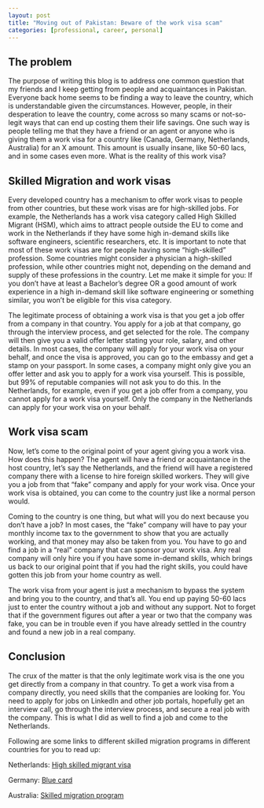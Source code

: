 ```yaml
---
layout: post
title: "Moving out of Pakistan: Beware of the work visa scam"
categories: [professional, career, personal]
---
```


## The problem
The purpose of writing this blog is to address one common question that my friends and I keep getting from people and acquaintances in Pakistan. Everyone back home seems to be finding a way to leave the country, which is understandable given the circumstances. However, people, in their desperation to leave the country, come across so many scams or not-so-legit ways that can end up costing them their life savings. One such way is people telling me that they have a friend or an agent or anyone who is giving them a work visa for a country like (Canada, Germany, Netherlands, Australia) for an X amount. This amount is usually insane, like 50-60 lacs, and in some cases even more. What is the reality of this work visa?

## Skilled Migration and work visas
Every developed country has a mechanism to offer work visas to people from other countries, but these work visas are for high-skilled jobs. For example, the Netherlands has a work visa category called High Skilled Migrant (HSM), which aims to attract people outside the EU to come and work in the Netherlands if they have some high in-demand skills like software engineers, scientific researchers, etc. It is important to note that most of these work visas are for people having some “high-skilled” profession. Some countries might consider a physician a high-skilled profession, while other countries might not, depending on the demand and supply of these professions in the country. Let me make it simple for you: If you don’t have at least a Bachelor’s degree OR a good amount of work experience in a high in-demand skill like software engineering or something similar, you won’t be eligible for this visa category.

The legitimate process of obtaining a work visa is that you get a job offer from a company in that country. You apply for a job at that company, go through the interview process, and get selected for the role. The company will then give you a valid offer letter stating your role, salary, and other details. In most cases, the company will apply for your work visa on your behalf, and once the visa is approved, you can go to the embassy and get a stamp on your passport. In some cases, a company might only give you an offer letter and ask you to apply for a work visa yourself. This is possible, but 99% of reputable companies will not ask you to do this. In the Netherlands, for example, even if you get a job offer from a company, you cannot apply for a work visa yourself. Only the company in the Netherlands can apply for your work visa on your behalf.

## Work visa scam
Now, let’s come to the original point of your agent giving you a work visa. How does this happen? The agent will have a friend or acquaintance in the host country, let’s say the Netherlands, and the friend will have a registered company there with a license to hire foreign skilled workers. They will give you a job from that “fake” company and apply for your work visa. Once your work visa is obtained, you can come to the country just like a normal person would.

Coming to the country is one thing, but what will you do next because you don’t have a job? In most cases, the “fake” company will have to pay your monthly income tax to the government to show that you are actually working, and that money may also be taken from you. You have to go and find a job in a “real” company that can sponsor your work visa. Any real company will only hire you if you have some in-demand skills, which brings us back to our original point that if you had the right skills, you could have gotten this job from your home country as well.

The work visa from your agent is just a mechanism to bypass the system and bring you to the country, and that’s all. You end up paying 50-60 lacs just to enter the country without a job and without any support. Not to forget that if the government figures out after a year or two that the company was fake, you can be in trouble even if you have already settled in the country and found a new job in a real company.

## Conclusion
The crux of the matter is that the only legitimate work visa is the one you get directly from a company in that country. To get a work visa from a company directly, you need skills that the companies are looking for. You need to apply for jobs on LinkedIn and other job portals, hopefully get an interview call, go through the interview process, and secure a real job with the company. This is what I did as well to find a job and come to the Netherlands.

Following are some links to different skilled migration programs in different countries for you to read up:

Netherlands: [High skilled migrant visa](https://business.gov.nl/regulation/employing-highly-skilled-migrants/)

Germany: [Blue card](https://www.make-it-in-germany.com/en/visa-residence/types/eu-blue-card)

Australia: [Skilled migration program](https://immi.homeaffairs.gov.au/what-we-do/skilled-migration-program)